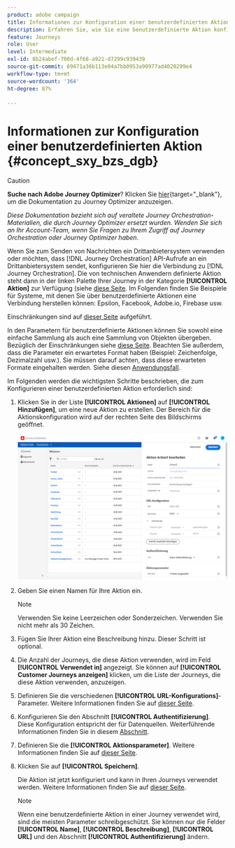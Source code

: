 ```yaml
---
product: adobe campaign
title: Informationen zur Konfiguration einer benutzerdefinierten Aktion
description: Erfahren Sie, wie Sie eine benutzerdefinierte Aktion konfigurieren können
feature: Journeys
role: User
level: Intermediate
exl-id: 8b24abef-700d-4f68-a921-d7299c939439
source-git-commit: 69471a36b113e04a7bb0953a90977ad4020299e4
workflow-type: tm+mt
source-wordcount: '364'
ht-degree: 87%

---
```


# Informationen zur Konfiguration einer benutzerdefinierten Aktion {#concept_sxy_bzs_dgb}


>[!CAUTION]
>
>**Suche nach Adobe Journey Optimizer**? Klicken Sie [hier](https://experienceleague.adobe.com/de/docs/journey-optimizer/using/ajo-home){target="_blank"}, um die Dokumentation zu Journey Optimizer anzuzeigen.
>
>
>_Diese Dokumentation bezieht sich auf veraltete Journey Orchestration-Materialien, die durch Journey Optimizer ersetzt wurden. Wenden Sie sich an Ihr Account-Team, wenn Sie Fragen zu Ihrem Zugriff auf Journey Orchestration oder Journey Optimizer haben._


Wenn Sie zum Senden von Nachrichten ein Drittanbietersystem verwenden oder möchten, dass [!DNL Journey Orchestration] API-Aufrufe an ein Drittanbietersystem sendet, konfigurieren Sie hier die Verbindung zu [!DNL Journey Orchestration]. Die von technischen Anwendern definierte Aktion steht dann in der linken Palette Ihrer Journey in der Kategorie **[!UICONTROL Aktion]** zur Verfügung (siehe [diese Seite](../building-journeys/about-action-activities.md). Im Folgenden finden Sie Beispiele für Systeme, mit denen Sie über benutzerdefinierte Aktionen eine Verbindung herstellen können: Epsilon, Facebook, Adobe.io, Firebase usw.

Einschränkungen sind auf [dieser Seite](../about/limitations.md) aufgeführt.

In den Parametern für benutzerdefinierte Aktionen können Sie sowohl eine einfache Sammlung als auch eine Sammlung von Objekten übergeben. Bezüglich der Einschränkungen siehe [diese Seite](../usecase/collections.md#limitations). Beachten Sie außerdem, dass die Parameter ein erwartetes Format haben (Beispiel: Zeichenfolge, Dezimalzahl usw.). Sie müssen darauf achten, dass diese erwarteten Formate eingehalten werden. Siehe diesen [Anwendungsfall](../usecase/collections.md).

Im Folgenden werden die wichtigsten Schritte beschrieben, die zum Konfigurieren einer benutzerdefinierten Aktion erforderlich sind:

1. Klicken Sie in der Liste **[!UICONTROL Aktionen]** auf **[!UICONTROL Hinzufügen]**, um eine neue Aktion zu erstellen. Der Bereich für die Aktionskonfiguration wird auf der rechten Seite des Bildschirms geöffnet.

   ![](../assets/custom2.png)

1. Geben Sie einen Namen für Ihre Aktion ein.

   >[!NOTE]
   >
   >Verwenden Sie keine Leerzeichen oder Sonderzeichen. Verwenden Sie nicht mehr als 30 Zeichen.

1. Fügen Sie Ihrer Aktion eine Beschreibung hinzu. Dieser Schritt ist optional.
1. Die Anzahl der Journeys, die diese Aktion verwenden, wird im Feld **[!UICONTROL Verwendet in]** angezeigt. Sie können auf **[!UICONTROL Customer Journeys anzeigen]** klicken, um die Liste der Journeys, die diese Aktion verwenden, anzuzeigen.
1. Definieren Sie die verschiedenen **[!UICONTROL URL-Konfigurations]**-Parameter. Weitere Informationen finden Sie auf [dieser Seite](../action/url-configuration.md).
1. Konfigurieren Sie den Abschnitt **[!UICONTROL Authentifizierung]**. Diese Konfiguration entspricht der für Datenquellen. Weiterführende Informationen finden Sie in diesem [Abschnitt](../datasource/external-data-sources.md#section_wjp_nl5_nhb).
1. Definieren Sie die **[!UICONTROL Aktionsparameter]**. Weitere Informationen finden Sie auf [dieser Seite](../action/defining-the-message-parameters.md).
1. Klicken Sie auf **[!UICONTROL Speichern]**.

   Die Aktion ist jetzt konfiguriert und kann in Ihren Journeys verwendet werden. Weitere Informationen finden Sie auf [dieser Seite](../building-journeys/about-action-activities.md).

   >[!NOTE]
   >
   >Wenn eine benutzerdefinierte Aktion in einer Journey verwendet wird, sind die meisten Parameter schreibgeschützt. Sie können nur die Felder **[!UICONTROL Name]**, **[!UICONTROL Beschreibung]**, **[!UICONTROL URL]** und den Abschnitt **[!UICONTROL Authentifizierung]** ändern.
